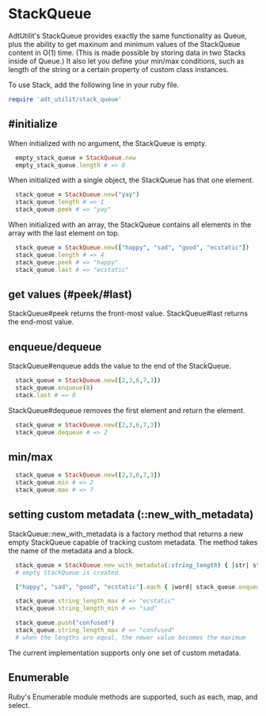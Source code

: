 # StackQueue
AdtUtilit's StackQueue provides exactly the same functionality as Queue, plus the ability to get maxinum and minimum values of the StackQueue content in O(1) time. (This is made possible by storing data in two Stacks inside of Queue.) It also let you define your min/max conditions, such as length of the string or a certain property of custom class instances.

To use Stack, add the following line in your ruby file.
```ruby
require 'adt_utilit/stack_queue'
```

## #initialize
When initialized with no argument, the StackQueue is empty.
```ruby
  empty_stack_queue = StackQueue.new
  empty_stack_queue.length # => 0
```

When initialized with a single object, the StackQueue has that one element.
```ruby
  stack_queue = StackQueue.new("yay")
  stack_queue.length # => 1
  stack_queue.peek # => "yay"
```

When initialized with an array, the StackQueue contains all elements in the array with the last element on top.
```ruby
  stack_queue = StackQueue.new(["happy", "sad", "good", "ecstatic"])
  stack_queue.length # => 4
  stack_queue.peek # => "happy"
  stack_queue.last # => "ecstatic"
```

## get values (#peek/#last)
StackQueue#peek returns the front-most value. StackQueue#last returns the end-most value.

## enqueue/dequeue
StackQueue#enqueue adds the value to the end of the StackQueue.
```ruby
  stack_queue = StackQueue.new([2,3,6,7,3])
  stack_queue.enqueue(8)
  stack.last # => 8
```

StackQueue#dequeue removes the first element and return the element.
```ruby
  stack_queue = StackQueue.new([2,3,6,7,3])
  stack_queue.dequeue # => 2
```

## min/max
```ruby
  stack_queue = StackQueue.new([2,3,6,7,3])
  stack_queue.min # => 2
  stack_queue.max # => 7
```

## setting custom metadata (::new_with_metadata)
StackQueue::new_with_metadata is a factory method that returns a new empty StackQueue capable of tracking custom metadata. The method takes the name of the metadata and a block.

```ruby
  stack_queue = StackQueue.new_with_metadata(:string_length) { |str| str.length }
  # empty StackQueue is created.

  ["happy", "sad", "good", "ecstatic"].each { |word| stack_queue.enqueue(word) }

  stack_queue.string_length_max # => "ecstatic"
  stack_queue.string_length_min # => "sad"

  stack_queue.push("confused")
  stack_queue.string_length_max # => "confused"
  # when the lengths are equal, the newer value becomes the maximum
```
The current implementation supports only one set of custom metadata.

## Enumerable
Ruby's Enumerable module methods are supported, such as each, map, and select.
